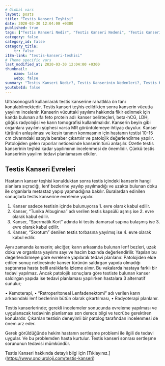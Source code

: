 ```yaml
---
# Global vars
layout: posts
title: "Testis Kanseri Teşhisi"
date: 2020-03-30 12:04:00 +0300
published: true
tags: ["Testis Kanseri Nedir", "Testis Kanseri Nedeni", "Testis Kanseri Belirti", "Testis Kanseri Tipleri", "Testis Kanseri Teşhis", "Testis Kanseri Evre", "Testis Kanseri Tedavi", "Testis Kanseri Kemoterapi", "Testis Kanseri Sperm Bankası", "Testis Kanseri Sonrası Sertleşme Sorunu" , "Testis kanseri" , "Testis kanseri ameliyatı"]
category: false
category_id: false
category_title:
    tr: false
i18n-link: "testis-kanseri-teshisi"
# Theme specific vars
last_modified_at: 2020-03-30 12:04:00 +0300
thumbnail:
    name: false
    webp: false
summary: "Testis Kanseri Nedir?, Testis Kanserinin Nedenleri?, Testis Kanseri Belirtileri, Testis Kanseri Tipleri, Testis Kanseri Teşhisi, Testis Kanseri Evreleri, Testis Kanseri Tedavisi, Testis Kanseri Sonrası Kemoterapi, Testis Kanserinde Sperm Bankası Uygulaması, Testis Kanseri Sonrası Sertleşme Sorunu"
youtubeId: false
---
```






Ultrasonografi kullanılarak testis kanserine rahatlıkla ön tanı konulabilmektedir. Testis kanseri teşhis edildikten sonra kanserin vücutta yayılımı incelenir. Kanserin vücuttaki yayılımı hakkında fikir edinmek için kanda bulunan alfa feto protein adlı kanser belirteçleri, beta-hCG, LDH, göğüs radyolojisi ve karın tomografisi kullanılmalıdır. Kanserin beyin gibi organlara yayılımı şüphesi varsa MR görüntülemeye ihtiyaç duyulur. Kanser türünün anlaşılması ve kesin tanının konmasının için hastanın testisi 10-15 cm civarındaki sapıyla beraber çıkartılır ve patolojik değerlendirme yapılır. Patolojiden gelen raporlar neticesinde kanserin türü anlaşılır. Özetle testis kanserinin teşhisi kadar yayılımının incelenmesi de önemlidir. Çünkü testis kanserinin yayılımı tedavi planlamasını etkiler.

## Testis Kanseri Evreleri

Hastanın kanser teşhisi konulduktan sonra testis içindeki kanserin hangi alanlara sıçradığı, lenf bezlerine yayılıp yayılmadığı ve uzakta bulunan doku ile organlarla metastaz yapıp yapmadığına bakılır. Buralardan edinilen sonuçlarla testis kanserine evreleme yapılır.

1.	Kanser sadece testisin içinde bulunuyorsa 1. evre olarak kabul edilir.
2.	Kanser, “Tunika Albuginea” adı verilen testis kapsülü aşmış ise 2. evre olarak kabul edilir.
3.	Kanser, “Spermatik Kort” adında ki testis damarsal sapına bulaşmış ise 3. evre olarak kabul edilir.
4.	Kanser, “Skrotum” denilen testis torbasına yayılmış ise 4. evre olarak kabul edilir.

Aynı zamanda kanserin; akciğer, karın arkasında bulunan lenf bezleri, uzak doku ve organlara yayılımı sayı ve hacim bazında değerlendirilir. Yapılan bu değerlendirmeye göre evreleme yapılarak tedavi planlanır. Patolojiden elde edilen sonuç neticesinde kanser türünün saldırgan yapıda olmadığı saptanırsa hasta belli aralıklarla izleme alınır. Bu vakalarda hastaya farklı bir tedavi yapılmaz. Ancak patolojik sonuçlara göre testiste bulunan kanser saldırgan yapıda ise tedavi planlaması yapılırken hastalara 3 alternatif sunulur;

•	Kemoterapi,
•	“Retroperitoneal Lenfadenektomi” adı verilen karın arkasındaki lenf bezlerinin bütün olarak çıkartılması,
•	Radyoterapi planlanır.

Testis kanserlerinde; gerekli incelemeler sonucunda evreleme yapılması ve uygulanacak tedavinin planlaması son derece bilgi ve tecrübe gerektiren konulardır. Çıkarılan testisin deneyimli bir patolog tarafından incelenmesi de önem arz eder.

Gerek görüldüğünde hekim hastanın sertleşme problemi ile ilgili de tedavi uygular. Ve bu problemden hasta kurtulur. Testis kanseri sonrası sertleşme sorununun tedavisi mümkündür.


Testis Kanseri hakkında detaylı bilgi için [Tıklayınız.] (https://www.onoluroloji.com/testis-kanseri)
